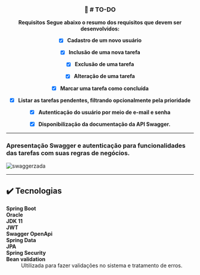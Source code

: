 <div align="center">
  <h3 align="center">🚀 # TO-DO</h3>

 
   **Requisitos**
**Segue abaixo o resumo dos requisitos que devem ser desenvolvidos:**
- [x] <strong>Cadastro de um novo usuário</strong>
- [x] <strong>Inclusão de uma nova tarefa</strong>
- [x] <strong>Exclusão de uma tarefa</strong>
- [x] <strong>Alteração de uma tarefa</strong>
- [x] <strong>Marcar uma tarefa como concluída</strong>
- [x] <strong>Listar as tarefas pendentes, filtrando opcionalmente pela prioridade</strong>
- [x] <strong>Autenticação do usuário por meio de e-mail e senha</strong>
- [x] <strong>Disponibilização da documentação da API Swagger.</strong>

   
 </div>


<hr />



<h3> Apresentação Swagger e autenticação para funcionalidades das tarefas com suas regras de negócios.</h3>

![swaggerzada](https://user-images.githubusercontent.com/48605830/154868612-185babd6-98d9-4e0e-b25d-6e96247f320f.gif)

<hr />




## :heavy_check_mark: Tecnologias <a name="technologies"></a>

<dl>
<dt><strong>Spring Boot</strong></dt>
<dt><strong>Oracle</strong></dt>
<dt><strong>JDK 11</strong></dt>
<dt><strong>JWT</strong></dt>
<dt><strong>Swagger OpenApi</strong></dt>
<dt><strong>Spring Data</strong></dt>
<dt><strong>JPA</strong></dt>
<dt><strong>Spring Security</strong></dt>

<dt><strong>Bean validation</strong></dt>
<dd>Ultilizada para fazer validações no sistema e tratamento de erros.</dd>
